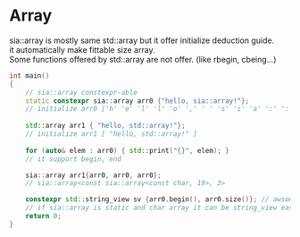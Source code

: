 # Array
 sia::array is mostly same std::array but it offer initialize deduction guide.  
 it automatically make fittable size array.  
 Some functions offered by std::array are not offer. (like rbegin, cbeing...)
```cpp
int main()
{
    // sia::array constexpr-able
    static constexpr sia::array arr0 {"hello, sia::array!"};
    // initialize arr0 ['h' 'e' 'l' 'l' 'o' ',' ' ' 's' 'i' 'a' ':' ':' 'a' 'r' 'r' 'a' 'y' '!']
    
    std::array arr1 { "hello, std::array!"};
    // initialize arr1 [ "hello, std::array!" ]
    
    for (auto& elem : arr0) { std::print("{}", elem); }
    // it support begin, end

    sia::array arr1{arr0, arr0, arr0};
    // sia::array<const sia::array<const char, 19>, 3>

    constexpr std::string_view sv {arr0.begin(), arr0.size()}; // awsome! static storage string_view!
    // if sia::array is static and char array it can be string_view easily.
    return 0;
}
```